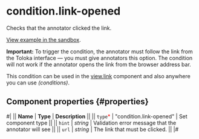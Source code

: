 # condition.link-opened

Checks that the annotator clicked the link.

[View example in the sandbox](https://clck.ru/asS5W).

**Important:** To trigger the condition, the annotator must follow the link from the Toloka interface — you must give annotators this option. The condition will not work if the annotator opens the link from the browser address bar.

This condition can be used in the [view.link](view.link.md) component and also anywhere you can use _(conditions)_.

## Component properties {#properties}

#|
|| **Name** | **Type** | **Description** ||
|| `type`<span style="color: red">\*</span> | "condition.link-opened" | Set component type ||
|| `hint` | _string_ | Validation error message that the annotator will see ||
|| `url` | _string_ | The link that must be clicked. ||
|#
